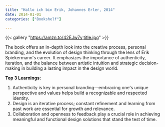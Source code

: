 ```yaml
---
title: "Hallo ich bin Erik, Johannes Erler, 2014"
date: 2014-01-01
categories: ["Bookshelf"]

---
```


{{< gallery "https://amzn.to/42EJw7v,title.jpg" >}}

The book offers an in-depth look into the creative process, personal branding, and the evolution of design thinking through the lens of Erik Spiekermann's career. It emphasizes the importance of authenticity, iteration, and the balance between artistic intuition and strategic decision-making in building a lasting impact in the design world.

**Top 3 Learnings:**

1. Authenticity is key in personal branding—embracing one's unique perspective and values helps build a recognizable and respected identity.
2. Design is an iterative process; constant refinement and learning from past work are essential for growth and relevance.
3. Collaboration and openness to feedback play a crucial role in achieving meaningful and functional design solutions that stand the test of time.
